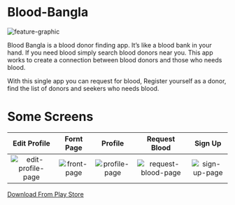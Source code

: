 # Blood-Bangla

![feature-graphic](https://user-images.githubusercontent.com/15567340/44940212-4a29c900-adad-11e8-9835-b05b1c5ab40d.jpg)

Blood Bangla is a blood donor finding app. It’s like a blood bank in your hand.
If you need blood simply search blood donors near you. This app works to create a connection between blood donors and those who needs blood.

With this single app you can request for blood, Register yourself as a donor, find the list of donors and seekers who needs blood.

# Some Screens

Edit Profile            |  Fornt Page             |  Profile         | Request Blood             | Sign Up    
:-------------------------:|:-------------------------:|:-------------------------:|:-------------------------:|:-------------------------:
![edit-profile-page](https://user-images.githubusercontent.com/15567340/44940220-63cb1080-adad-11e8-915b-6ac0471e1f53.jpg)  | ![front-page](https://user-images.githubusercontent.com/15567340/44940221-63cb1080-adad-11e8-8632-89363071313b.jpg)  | ![profile-page](https://user-images.githubusercontent.com/15567340/44940222-6463a700-adad-11e8-8bfb-f1662fc39c56.jpg) | ![request-blood-page](https://user-images.githubusercontent.com/15567340/44940223-6463a700-adad-11e8-9f43-d0b9d9fdbd04.jpg) | ![sign-up-page](https://user-images.githubusercontent.com/15567340/44940224-6463a700-adad-11e8-980e-d0f0f7591b35.jpg)

[Download From Play Store](https://play.google.com/store/apps/details?id=com.sapayth.bloodbangla)
